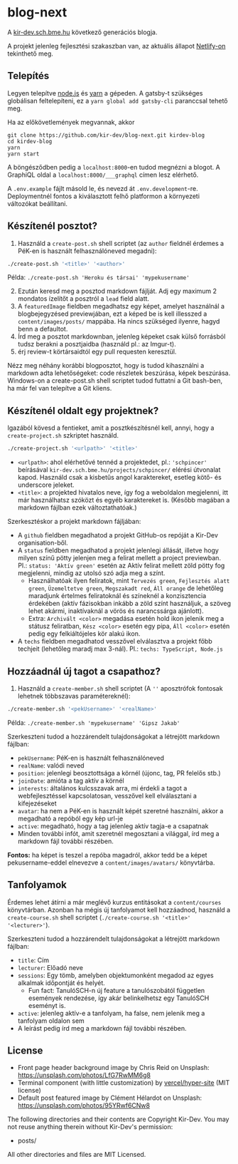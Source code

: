 # blog-next

A [kir-dev.sch.bme.hu](https://kir-dev.sch.bme.hu) következő generációs blogja.

A projekt jelenleg fejlesztési szakaszban van, az aktuális állapot [Netlify-on](https://quizzical-mestorf-416189.netlify.com/) tekinthető meg.

## Telepítés

Legyen telepítve [node.js](https://nodejs.org/en/) és [yarn](https://yarnpkg.com/lang/en/docs/install) a gépeden. A gatsby-t szükséges globálisan feltelepíteni, ez a `yarn global add gatsby-cli` paranccsal tehető meg.

Ha az előkövetlemények megvannak, akkor

    git clone https://github.com/kir-dev/blog-next.git kirdev-blog
    cd kirdev-blog
    yarn
    yarn start

A böngésződben pedig a `localhost:8000`-en tudod megnézni a blogot. A GraphiQL oldal a `localhost:8000/___graphql` címen lesz elérhető.

A `.env.example` fájlt másold le, és nevezd át `.env.development`-re. Deploymentnél fontos a kiválasztott felhő platformon a környezeti változókat beállítani.

## Készítenél posztot?

1. Használd a `create-post.sh` shell scriptet (az `author` fieldnél érdemes a PéK-en is használt felhasználóneved megadni):

```bash
./create-post.sh '<title>' '<author>'
```

Példa: `./create-post.sh 'Heroku és társai' 'mypekusername'`

2. Ezután keresd meg a posztod markdown fájlját. Adj egy maximum 2 mondatos ízelítőt a posztról a `lead` field alatt.
3. A `featuredImage` fieldben megadhatsz egy képet, amelyet használnál a blogbejegyzésed previewjában, ezt a képed be is kell illesszed a `content/images/posts/` mappába. Ha nincs szükséged ilyenre, hagyd benn a defaultot.
4. Írd meg a posztot markdownban, jelenleg képeket csak külső forrásból tudsz berakni a posztjaidba (használd pl.: az Imgur-t).
5. érj review-t körtársaidtól egy pull requesten keresztül.

Nézz meg néhány korábbi blogposztot, hogy is tudod kihasználni a markdown adta lehetőségeket: code részletek beszúrása, képek beszúrása. Windows-on a create-post.sh shell scriptet tudod futtatni a Git bash-ben, ha már fel van telepítve a Git kliens.

## Készítenél oldalt egy projektnek?

Igazából kövesd a fentieket, amit a posztkészítésnél kell, annyi, hogy a `create-project.sh` szkriptet használd.

```bash
./create-project.sh '<urlpath>' '<title>'
```

- `<urlpath>`: ahol elérhetővé tennéd a projektedet, pl.: `'schpincer'` beírásával `kir-dev.sch.bme.hu/projects/schpincer/` elérési útvonalat kapod. Használd csak a kisbetűs angol karaktereket, esetleg kötő- és underscore jeleket.
- `<title>`: a projekted hivatalos neve, így fog a weboldalon megjelenni, itt már használhatsz szóközt és egyéb karaktereket is. (Később magában a markdown fájlban ezek változtathatóak.)

Szerkesztéskor a projekt markdown fájljában:

- A `github` fieldben megadhatod a projekt GitHub-os repóját a Kir-Dev organisation-ből.
- A `status` fieldben megadhatod a projekt jelenlegi állását, illetve hogy milyen színű pötty jelenjen meg a felirat mellett a project previewban. Pl.: `status: 'Aktív green'` esetén az Aktív felirat mellett zöld pötty fog megjelenni, mindig az utolsó szó adja meg a színt.
  - Használhatóak ilyen feliratok, mint `Tervezés green`, `Fejlesztés alatt green`, `Üzemeltetve green`, `Megszakadt red`, `Áll orange` de lehetőleg maradjunk értelmes feliratoknál és színeknél a konzisztencia érdekében (aktív fázisokban inkább a zöld színt használjuk, a szöveg lehet akármi, inaktívaknál a vörös és narancssárga ajánlott).
  - Extra: `Archivált <color>` megadása esetén hold ikon jelenik meg a státusz feliratban, `Kész <color>` esetén egy pipa, `Áll <color>` esetén pedig egy felkiáltójeles kör alakú ikon.
- A `techs` fieldben megadhatod vesszővel elválasztva a projekt főbb techjeit (lehetőleg maradj max 3-nál). Pl.: `techs: TypeScript, Node.js`

## Hozzáadnál új tagot a csapathoz?

1. Használd a `create-member.sh` shell scriptet (A `''` aposztrófok fontosak lehetnek többszavas paramétereknél):

```bash
./create-member.sh '<pekUsername>' '<realName>'
```

Példa: `./create-member.sh 'mypekusername' 'Gipsz Jakab'`

Szerkeszteni tudod a hozzárendelt tulajdonságokat a létrejött markdown fájlban:

- `pekUsername`: PéK-en is használt felhasználóneved
- `realName`: valódi neved
- `position`: jelenlegi beosztottsága a körnél (újonc, tag, PR felelős stb.)
- `joinDate`: amióta a tag aktív a körnél
- `interests`: általános kulcsszavak arra, mi érdekli a tagot a webfejlesztéssel kapcsolatosan, vesszővel kell elválasztani a kifejezéseket
- `avatar`: ha nem a PéK-en is használt képét szeretné használni, akkor a megadható a repóból egy kép url-je
- `active`: megadható, hogy a tag jelenleg aktív tagja-e a csapatnak
- Minden további infót, amit szeretnél megosztani a világgal, írd meg a markdown fájl további részében.

**Fontos:** ha képet is teszel a repóba magadról, akkor tedd be a képet pekusername-eddel elnevezve a `content/images/avatars/` könyvtárba.

## Tanfolyamok

Érdemes lehet átírni a már meglévő kurzus entitásokat a `content/courses` könyvtárban. Azonban ha mégis új tanfolyamot kell hozzáadnod, használd a `create-course.sh` shell scriptet (`./create-course.sh '<title>' '<lecturer>'`).

Szerkeszteni tudod a hozzárendelt tulajdonságokat a létrejött markdown fájlban:

- `title`: Cím
- `lecturer`: Előadó neve
- `sessions`: Egy tömb, amelyben objektumonként megadod az egyes alkalmak időpontját és helyét.
  - Fun fact: TanulóSCH-n új feature a tanulószobától független események rendezése, így akár belinkelhetsz egy TanulóSCH eseményt is.
- `active`: jelenleg aktív-e a tanfolyam, ha false, nem jelenik meg a tanfolyam oldalon sem
- A leírást pedig írd meg a markdown fájl további részében.

## License

- Front page header background image by Chris Reid on Unsplash: https://unsplash.com/photos/LfG7RwMM6g8
- Terminal component (with little customization) by [vercel/hyper-site](https://github.com/vercel/hyper-site) (MIT license)
- Default post featured image by Clément Hélardot on Unsplash: https://unsplash.com/photos/95YRwf6CNw8

The following directories and their contents are Copyright Kir-Dev.
You may not reuse anything therein without Kir-Dev's permission:

- posts/

All other directories and files are MIT Licensed.

[1]: https://github.com/kir-dev/kir-dev.sch.bme.hu/pulls
